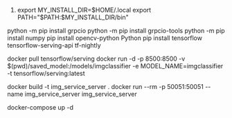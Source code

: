 1) export MY_INSTALL_DIR=$HOME/.local
export PATH="$PATH:$MY_INSTALL_DIR/bin"

python -m pip install grpcio
python -m pip install grpcio-tools
python -m pip install numpy
pip install opencv-python
Python pip install tensorflow tensorflow-serving-api tf-nightly

docker pull tensorflow/serving
docker run -d -p 8500:8500 -v $(pwd)/saved_model:/models/imgclassifier -e MODEL_NAME=imgclassifier -t tensorflow/serving:latest

docker build -t img_service_server .
docker run --rm -p 50051:50051 --name img_service_server img_service_server

docker-compose up -d
